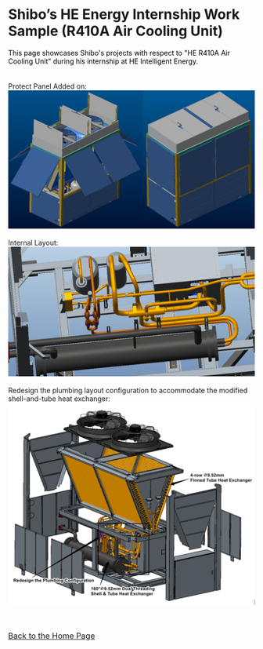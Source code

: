 # Shibo’s HE Energy Internship Work Sample (R410A Air Cooling Unit)
<span style="color:black"> This page showcases Shibo's projects with respect to "HE R410A Air Cooling Unit" during his internship at HE Intelligent Energy.</span><br><br><br>
Protect Panel Added on: 
<img src="HE_Protective_Panel.png"><br><br>
Internal Layout:
<img src="HE_Internal_Layout.png"><br><br>
Redesign the plumbing layout configuration to accommodate the modified shell-and-tube heat exchanger:
<img src="HE_Reconfiguration.png"><br><br><br>





<span style="font-size:16px; color:blue">[Back to the Home Page](https://shibojia98.github.io/Portfolio/)</span>
